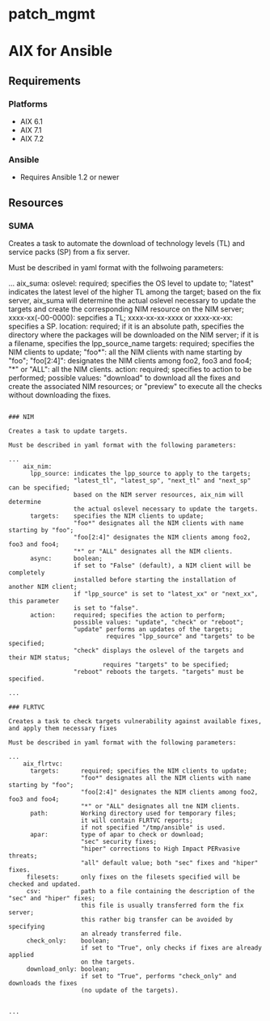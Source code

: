 # patch_mgmt

# AIX for Ansible

## Requirements

### Platforms

- AIX 6.1
- AIX 7.1
- AIX 7.2

### Ansible

- Requires Ansible 1.2 or newer

## Resources

### SUMA

Creates a task to automate the download of technology levels (TL) and service packs (SP) from a fix server.

Must be described in yaml format with the follwoing parameters:

...
    aix_suma:
      oslevel:  required; specifies the OS level to update to;
                "latest" indicates the latest level of the higher TL among
                the target; based on the fix server, aix_suma will determine
                the actual oslevel necessary to update the targets
                and create the corresponding NIM resource on the NIM server;
                xxxx-xx(-00-0000): sepcifies a TL;
                xxxx-xx-xx-xxxx or xxxx-xx-xx: specifies a SP.
      location: required; if it is an absolute path, specifies the directory where the
                packages will be downloaded on the NIM server;
                if it is a filename, specifies the lpp_source_name
      targets:  required; specifies the NIM clients to update;
                "foo*": all the NIM clients with name starting by "foo";
                "foo[2:4]": designates the NIM clients among foo2, foo3 and foo4;
                "*" or "ALL": all the NIM clients.
      action:   required; specifies to action to be performed;
                possible values: "download" to download all the fixes and create
                                 the associated NIM resources;
                              or "preview" to execute all the checks without
                                 downloading the fixes.
```

### NIM

Creates a task to update targets.

Must be described in yaml format with the following parameters:

...
    aix_nim:
      lpp_source: indicates the lpp_source to apply to the targets;
                  "latest_tl", "latest_sp", "next_tl" and "next_sp" can be specified;
                  based on the NIM server resources, aix_nim will determine
                  the actual oslevel necessary to update the targets.
      targets:    specifies the NIM clients to update;
                  "foo*" designates all the NIM clients with name starting by "foo";
                  "foo[2:4]" designates the NIM clients among foo2, foo3 and foo4;
                  "*" or "ALL" designates all the NIM clients.
      async:      boolean;
                  if set to "False" (default), a NIM client will be completely
                  installed before starting the installation of another NIM client;
                  if "lpp_source" is set to "latest_xx" or "next_xx", this parameter
                  is set to "false".
      action:     required; specifies the action to perform;
                  possible values: "update", "check" or "reboot";
                  "update" performs an updates of the targets;
                           requires "lpp_source" and "targets" to be specified;
                  "check" displays the oslevel of the targets and their NIM status;
                          requires "targets" to be specified;
                  "reboot" reboots the targets. "targets" must be specified.

...

### FLRTVC

Creates a task to check targets vulnerability against available fixes, and apply them necessary fixes

Must be described in yaml format with the following parameters:

...
    aix_flrtvc:
      targets:      required; specifies the NIM clients to update;
                    "foo*" designates all the NIM clients with name starting by "foo";
                    "foo[2:4]" designates the NIM clients among foo2, foo3 and foo4;
                    "*" or "ALL" designates all tne NIM clients.
      path:         Working directory used for temporary files;
                    it will contain FLRTVC reports;
                    if not specified "/tmp/ansible" is used.
      apar:         type of apar to check or download;
                    "sec" security fixes;
                    "hiper" corrections to High Impact PERvasive threats;
                    "all" default value; both "sec" fixes and "hiper" fixes.
     filesets:      only fixes on the filesets specified will be checked and updated.
     csv:           path to a file containing the description of the "sec" and "hiper" fixes;
                    this file is usually transferred form the fix server;
                    this rather big transfer can be avoided by specifying
                    an already transferred file.
     check_only:    boolean;
                    if set to "True", only checks if fixes are already applied
                    on the targets.
     download_only: boolean;
                    if set to "True", performs "check_only" and downloads the fixes
                    (no update of the targets).


...
